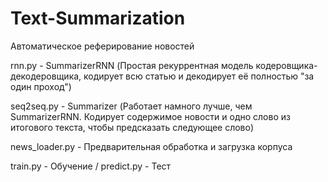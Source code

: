 # Text-Summarization
Автоматическое реферирование новостей

rnn.py - SummarizerRNN (Простая рекуррентная модель кодеровщика-декодеровщика, кодирует всю статью и декодирует её полностью "за один проход")

seq2seq.py - Summarizer (Работает намного лучше, чем SummarizerRNN. Кодирует содержимое новости и одно слово из итогового текста, чтобы предсказать следующее слово)

news_loader.py - Предварительная обработка и загрузка корпуса

train.py - Обучение / predict.py - Тест